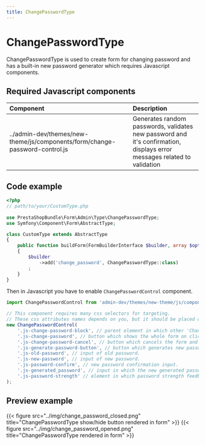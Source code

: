 ```yaml
---
title: ChangePasswordType
---
```


# ChangePasswordType

ChangePasswordType is used to create form for changing password and has a built-in new password generator which requires Javascript components.

## Required Javascript components
| Component                                                                   | Description                                                                                                             |
|:----------------------------------------------------------------------------|:------------------------------------------------------------------------------------------------------------------------|
| ../admin-dev/themes/new-theme/js/components/form/change-password-control.js | Generates random passwords, validates new password and it's confirmation, displays error messages related to validation |

## Code example

```php
<?php
// path/to/your/CustomType.php
    
use PrestaShopBundle\Form\Admin\Type\ChangePasswordType;
use Symfony\Component\Form\AbstractType;

class CustomType extends AbstractType
{
    public function buildForm(FormBuilderInterface $builder, array $options)
    {
        $builder
            ->add('change_password', ChangePasswordType::class)
        ;
    }
}
```

Then in Javascript you have to enable `ChangePasswordControl` component.

```js
import ChangePasswordControl from 'admin-dev/themes/new-theme/js/components/form/change-password-control';

// This component requires many css selectors for targeting.
// These css attributes names depends on you, but it should be placed on correct elements to work properly.
new ChangePasswordControl(
    '.js-change-password-block', // parent element in which other 'ChangePasswordType' inputs are rendered.
    '.js-change-password', // button which shows the whole form on click and is hidden afterwards.
    '.js-change-password-cancel', // button which cancels the form and shows 'change-password' button again.
    '.js-generate-password-button', // button which generates new password on click.
    '.js-old-password', // input of old password.
    '.js-new-password', // input of new password.
    '.js-password-confirm', // new password confirmation input.
    '.js-generated_password', // input in which the new generated password should be displayed.
    '.js-password-strength' // element in which password strength feedback should be displayed.
);
```

## Preview example

{{< figure src="../img/change_password_closed.png" title="ChangePasswordType show/hide button rendered in form" >}}
{{< figure src="../img/change_password_opened.png" title="ChangePasswordType rendered in form" >}}
